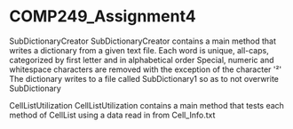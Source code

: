 # COMP249_Assignment4
SubDictionaryCreator
SubDictionaryCreator contains a main method that writes a dictionary from a given text file. 
Each word is unique, all-caps, categorized by first letter and in alphabetical order 
Special, numeric and whitespace characters are removed with the exception of the character '²' 
The dictionary writes to a file called SubDictionary1 so as to not overwrite SubDictionary

CellListUtilization
CellListUtilization contains a main method that tests each method of CellList using a data read in from Cell_Info.txt
